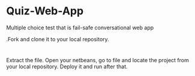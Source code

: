 # Quiz-Web-App
Multiple choice test that is fail-safe conversational web app

.Fork and clone it to your local repository.
#
Extract the file. Open your netbeans, go to file and locate the project from your local repository. Deploy it and run after that.
